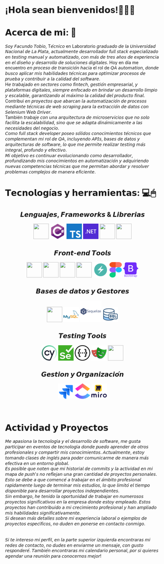# ¡𝗛𝗼𝗹𝗮 𝘀𝗲𝗮𝗻 𝗯𝗶𝗲𝗻𝘃𝗲𝗻𝗶𝗱𝗼s!👨‍💻👋


# 𝗔𝗰𝗲𝗿𝗰𝗮 𝗱𝗲 𝗺𝗶:  💬

𝘚𝘰𝘺 𝘍𝘢𝘤𝘶𝘯𝘥𝘰 𝘛𝘰𝘣𝘪𝘰, T𝘦́𝘤𝘯𝘪𝘤𝘰 en Laboratorio 𝘨𝘳𝘢𝘥𝘶𝘢𝘥𝘰 𝘥𝘦 𝘭𝘢 𝘜𝘯𝘪𝘷𝘦𝘳𝘴𝘪𝘥𝘢𝘥 𝘕𝘢𝘤𝘪𝘰𝘯𝘢𝘭 𝘥𝘦 𝘓𝘢 𝘗𝘭𝘢𝘵𝘢, 𝘢𝘤𝘵𝘶𝘢𝘭𝘮𝘦𝘯𝘵𝘦 𝘥𝘦𝘴𝘢𝘳𝘳𝘰𝘭𝘭𝘢𝘥𝘰𝘳 𝘧𝘶𝘭𝘭 𝘴𝘵𝘢𝘤𝘬 𝘦𝘴𝑝𝘦𝘤𝘪𝘢𝘭𝘪𝘻𝘢𝘥𝘰 𝘦𝘯 𝘵𝘦𝘴𝘵𝘪𝘯𝘨 𝘮𝘢𝘯𝘶𝘢𝘭 𝘺 𝘢𝘶𝘵𝘰𝘮𝘢𝘵𝘪𝘻𝘢𝘥𝘰, 𝘤𝘰𝘯 𝘮𝘢́𝘴 𝘥𝘦 𝘵𝘳𝘦𝘴 𝘢ñ𝘰𝘴 𝘥𝘦 𝘦𝘹𝑝𝘦𝘳𝘪𝘦𝘯𝘤𝘪𝘢 𝘦𝘯 𝘦𝘭 𝘥𝘪𝘴𝘦ñ𝘰 𝘺 𝘥𝘦𝘴𝘢𝘳𝘳𝘰𝘭𝘭𝘰 𝘥𝘦 𝘴𝘰𝘭𝘶𝘤𝘪𝘰𝘯𝘦𝘴 𝘥𝘪𝘨𝘪𝘵𝘢𝘭𝘦𝘴. Hoy en día me encuentro 𝘦𝘯 𝑝𝘳𝘰𝘤𝘦𝘴𝘰 𝘥𝘦 𝘵𝘳𝘢𝘯𝘴𝘪𝘤𝘪𝘰́𝘯 𝘩𝘢𝘤𝘪𝘢 el rol de 𝘘𝘈 𝘢𝘶𝘵𝘰𝘮𝘢𝘵𝘪𝘰𝘯, 𝘥𝘰𝘯𝘥𝘦 𝘣𝘶𝘴𝘤𝘰 𝘢𝑝𝘭𝘪𝘤𝘢𝘳 𝘮𝘪𝘴 𝘩𝘢𝘣𝘪𝘭𝘪𝘥𝘢𝘥𝘦𝘴 𝘵𝘦́𝘤𝘯𝘪𝘤𝘢𝘴 𝑝𝘢𝘳𝘢 𝘰𝑝𝘵𝘪𝘮𝘪𝘻𝘢𝘳 𝑝𝘳𝘰𝘤𝘦𝘴𝘰𝘴 𝘥𝘦 𝑝𝘳𝘶𝘦𝘣𝘢 𝘺 𝘤𝘰𝘯𝘵𝘳𝘪𝘣𝘶𝘪𝘳 𝘢 𝘭𝘢 𝘤𝘢𝘭𝘪𝘥𝘢𝘥 𝘥𝘦𝘭 𝘴𝘰𝘧𝘵𝘸𝘢𝘳𝘦.
</br>
H𝘦 𝘵𝘳𝘢𝘣𝘢𝘫𝘢𝘥𝘰 𝘦𝘯 𝘴𝘦𝘤𝘵𝘰𝘳𝘦𝘴 𝘤𝘰𝘮𝘰 𝘧𝘪𝘯𝘵𝘦𝘤𝘩, 𝘨𝘦𝘴𝘵𝘪𝘰́𝘯 𝘦𝘮𝑝𝘳𝘦𝘴𝘢𝘳𝘪𝘢𝘭, 𝘺 𝑝𝘭𝘢𝘵𝘢𝘧𝘰𝘳𝘮𝘢𝘴 𝘥𝘪𝘨𝘪𝘵𝘢𝘭𝘦𝘴, 𝘴𝘪𝘦𝘮𝑝𝘳𝘦 𝘦𝘯𝘧𝘰𝘤𝘢𝘥𝘰 𝘦𝘯 𝘣𝘳𝘪𝘯𝘥𝘢𝘳 𝘶𝘯 𝘥𝘦𝘴𝘢𝘳𝘳𝘰𝘭𝘭𝘰 𝘭𝘪𝘮𝑝𝘪𝘰 𝘺 𝘦𝘴𝘤𝘢𝘭𝘢𝘣𝘭𝘦, 𝘨𝘢𝘳𝘢𝘯𝘵𝘪𝘻𝘢𝘯𝘥𝘰 𝘢𝘭 𝘮𝘢́𝘹𝘪𝘮𝘰 𝘭𝘢 𝘤𝘢𝘭𝘪𝘥𝘢𝘥 𝘥𝘦𝘭 𝑝𝘳𝘰𝘥𝘶𝘤𝘵𝘰 𝘧𝘪𝘯𝘢𝘭.
</br>
Contribuí 𝘦𝘯 𝑝𝘳𝘰𝘺𝘦𝘤𝘵𝘰𝘴 𝘲𝘶𝘦 𝘢𝘣𝘢𝘳𝘤𝘢𝘯 𝘭𝘢 𝘢𝘶𝘵𝘰𝘮𝘢𝘵𝘪𝘻𝘢𝘤𝘪𝘰́𝘯 𝘥𝘦 𝑝𝘳𝘰𝘤𝘦𝘴𝘰𝘴 𝘮𝘦𝘥𝘪𝘢𝘯𝘵𝘦 𝘵𝘦́𝘤𝘯𝘪𝘤𝘢𝘴 𝘥𝘦 𝘸𝘦𝘣 𝘴𝘤𝘳𝘢𝑝𝘪𝘯𝘨 𝑝𝘢𝘳𝘢 𝘭𝘢 𝘦𝘹𝘵𝘳𝘢𝘤𝘤𝘪𝘰́𝘯 𝘥𝘦 𝘥𝘢𝘵𝘰𝘴 𝘤𝘰𝘯 𝘚𝘦𝘭𝘦𝘯𝘪𝘶𝘮 W𝘦𝘣 𝘋𝘳𝘪𝘷𝘦𝘳.
</br>
También 𝘵𝘳𝘢𝘣𝘢𝘫𝘦 𝘤𝘰𝘯 𝘶𝘯𝘢 𝘢𝘳𝘲𝘶𝘪𝘵𝘦𝘤𝘵𝘶𝘳𝘢 𝘥𝘦 𝘮𝘪𝘤𝘳𝘰𝘴𝘦𝘳𝘷𝘪𝘤𝘪𝘰𝘴 𝘲𝘶𝘦 𝘯𝘰 𝘴𝘰𝘭𝘰 𝘧𝘢𝘤𝘪𝘭𝘪𝘵𝘢 𝘭𝘢 𝘦𝘴𝘤𝘢𝘭𝘢𝘣𝘪𝘭𝘪𝘥𝘢𝘥, 𝘴𝘪𝘯𝘰 𝘲𝘶𝘦 𝘴𝘦 𝘢𝘥𝘢𝑝𝘵𝘢 𝘥𝘪𝘯𝘢́𝘮𝘪𝘤𝘢𝘮𝘦𝘯𝘵𝘦 𝘢 𝘭𝘢𝘴 𝘯𝘦𝘤𝘦𝘴𝘪𝘥𝘢𝘥𝘦𝘴 𝘥𝘦𝘭 𝘯𝘦𝘨𝘰𝘤𝘪𝘰.
</br>
𝘊𝘰𝘮𝘰 𝘧𝘶𝘭𝘭 𝘴𝘵𝘢𝘤𝘬 𝘥𝘦𝘷𝘦𝘭𝘰𝑝𝘦𝘳 𝑝𝘰𝘴𝘦𝘰 𝘴𝘰́𝘭𝘪𝘥𝘰𝘴 𝘤𝘰𝘯𝘰𝘤𝘪𝘮𝘪𝘦𝘯𝘵𝘰𝘴 𝘵𝘦́𝘤𝘯𝘪𝘤𝘰𝘴 𝘲𝘶𝘦 𝘤𝘰𝘮𝑝𝘭𝘦𝘮𝘦𝘯𝘵𝘢𝘯 𝘮𝘪 𝘳𝘰𝘭 𝘥𝘦 𝘘𝘈, 𝘪𝘯𝘤𝘭𝘶𝘺𝘦𝘯𝘥𝘰 𝘈𝘗𝘐𝘴, 𝘣𝘢𝘴𝘦𝘴 𝘥𝘦 𝘥𝘢𝘵𝘰𝘴 𝘺 𝘢𝘳𝘲𝘶𝘪𝘵𝘦𝘤𝘵𝘶𝘳𝘢𝘴 𝘥𝘦 𝘴𝘰𝘧𝘵𝘸𝘢𝘳𝘦, 𝘭𝘰 𝘲𝘶𝘦 𝘮𝘦 𝑝𝘦𝘳𝘮𝘪𝘵𝘦 𝘳𝘦𝘢𝘭𝘪𝘻𝘢𝘳 𝘵𝘦𝘴𝘵𝘪𝘯𝘨 𝘮𝘢́𝘴 𝘪𝘯𝘵𝘦𝘨𝘳𝘢𝘭, 𝑝𝘳𝘰𝘧𝘶𝘯𝘥𝘰 𝘺 𝘦𝘧𝘦𝘤𝘵𝘪𝘷𝘰.
</br>
𝘔𝘪 𝘰𝘣𝘫𝘦𝘵𝘪𝘷𝘰 𝘦𝘴 𝘤𝘰𝘯𝘵𝘪𝘯𝘶𝘢𝘳 𝘦𝘷𝘰𝘭𝘶𝘤𝘪𝘰𝘯𝘢𝘯𝘥𝘰 𝘤𝘰𝘮𝘰 𝘥𝘦𝘴𝘢𝘳𝘳𝘰𝘭𝘭𝘢𝘥𝘰𝘳, 𝑝𝘳𝘰𝘧𝘶𝘯𝘥𝘪𝘻𝘢𝘯𝘥𝘰 𝘮𝘪𝘴 𝘤𝘰𝘯𝘰𝘤𝘪𝘮𝘪𝘦𝘯𝘵𝘰𝘴 𝘦𝘯 𝘢𝘶𝘵𝘰𝘮𝘢𝘵𝘪𝘻𝘢𝘤𝘪𝘰́𝘯 𝘺 𝘢𝘥𝘲𝘶𝘪𝘳𝘪𝘦𝘯𝘥𝘰 𝘯𝘶𝘦𝘷𝘢𝘴 𝘤𝘰𝘮𝑝𝘦𝘵𝘦𝘯𝘤𝘪𝘢𝘴 𝘵𝘦́𝘤𝘯𝘪𝘤𝘢𝘴 𝘲𝘶𝘦 𝘮𝘦 𝑝𝘦𝘳𝘮𝘪𝘵𝘢𝘯 𝘢𝘣𝘰𝘳𝘥𝘢𝘳 𝘺 𝘳𝘦𝘴𝘰𝘭𝘷𝘦𝘳 𝑝𝘳𝘰𝘣𝘭𝘦𝘮𝘢𝘴 𝘤𝘰𝘮𝑝𝘭𝘦𝘫𝘰𝘴 𝘥𝘦 𝘮𝘢𝘯𝘦𝘳𝘢 𝘦𝘧𝘪𝘤𝘪𝘦𝘯𝘵𝘦.

# 𝗧𝗲𝗰𝗻𝗼𝗹𝗼𝗴í𝗮𝘀 𝘆 𝗵𝗲𝗿𝗿𝗮𝗺𝗶𝗲𝗻𝘁𝗮𝘀: 💻🖱

<h2 align="center">𝙇𝙚𝙣𝙜𝙪𝙖𝙟𝙚𝙨, 𝙁𝙧𝙖𝙢𝙚𝙬𝙤𝙧𝙠𝙨 & 𝙇𝙞𝙗𝙧𝙚𝙧𝙞𝙖𝙨</h2>
<div class="image-container" align="center" >
<a ><img src="https://github.com/Facundotobio/Facundotobio/assets/109319944/71de8592-9798-4fe5-a8c6-356adf2120fe" width="50" height="50"/> </a>
<a><img src="https://raw.githubusercontent.com/devicons/devicon/master/icons/csharp/csharp-original.svg"  width="50" height="50" /> </a>
<a><img src="/ts.png"  width="50" height="50" /> </a>
<a><img src="/net.png"  width="50" height="50" /> </a>
<a><img src="https://github.com/Facundotobio/Facundotobio/assets/109319944/2cba8b15-82c2-465a-a8cc-13ecc3a3cb61" width="50" height="50"/> </a>
<a><img src="https://github.com/Facundotobio/Facundotobio/assets/109319944/acbdbad7-afe3-408b-9a66-392334194dfe"  width="50" height="50"/> </a>
</div>

<h2 align="center"> 𝙁𝙧𝙤𝙣𝙩-𝙚𝙣𝙙 𝙏𝙤𝙤𝙡𝙨</h2>
<div align="center">
<a><img src="https://github.com/Facundotobio/Facundotobio/assets/109319944/80550929-9024-4e8b-a048-29e671d7095c"  width="50" height="50"/> </a>
<a><img src="https://github.com/Facundotobio/Facundotobio/assets/109319944/a0f9128c-b352-43fb-b8fe-4bee305fb247"  width="50" height="50"/> </a>
<a><img src="https://github.com/Facundotobio/Facundotobio/assets/109319944/38d4dd66-fe1c-4e73-8400-e560e11f0359"  width="50" height="50"/> </a>
<a><img src="https://github.com/Facundotobio/Facundotobio/assets/109319944/7653ad66-31e0-4fde-a8db-af5577acb7d3"  width="50" height="50"/> </a>
<a><img  src="./chackraUI.png" width="50" height="50" /> </a>
<a><img  src="./figma.png" width="40" height="50"/> </a>
<a><img src="https://raw.githubusercontent.com/devicons/devicon/master/icons/bootstrap/bootstrap-plain-wordmark.svg" width="50" height="50"/> </a>
</div>
</div>

<h2 align="center"> 𝘽𝙖𝙨𝙚𝙨 𝙙𝙚 𝙙𝙖𝙩𝙤𝙨 𝙮 𝙂𝙚𝙨𝙩𝙤𝙧𝙚𝙨</h2>
<div align="center">
<a><img src="https://github.com/Facundotobio/Facundotobio/assets/109319944/d9acd696-1176-4f86-b02d-f3abb86b775e"  width="50" height="50"/> </a>
<a><img src="https://raw.githubusercontent.com/devicons/devicon/master/icons/mysql/mysql-original-wordmark.svg"  width="50" height="50"/> </a>
<a><img src="./Sequelize.webp"  width="70" height="70"/> </a>
<a><img src="/sql.png"  width="50" height="50" /> </a>
</div>

<h2 align="center">𝙏𝙚𝙨𝙩𝙞𝙣𝙜 𝙏𝙤𝙤𝙡𝙨</h2>
<div align="center" >
<a ><img src="./cypressLogo.png" width="50" height="50"/> </a>
<a><img src="./selenium.jpg" width="50" height="50"/> </a>
<a><img src="./swagger.svg" width="50" height="50"/> </a>
<a><img src="/playwright.webp"  width="50" height="50" /> </a>
<a><img src="https://github.com/Facundotobio/Facundotobio/assets/109319944/6f1929aa-16fd-4a28-bdb3-376e8ece558b"  width="50" height="50"/> </a>
</div>

<h2 align="center">𝙂𝙚𝙨𝙩𝙞𝙤𝙣 𝙮 𝙊𝙧𝙜𝙖𝙣𝙞𝙯𝙖𝙘𝙞𝙤́𝙣</h2>
<div class="image-container" align="center" >
<a ><img src="./jira.svg" width="50" height="50"/> </a>
<a><img src="/ClickUp.png"  width="50" height="50"/> </a>
<a><img src="./miro.svg" width="50" height="50"/> </a>
</div>

<br />
<br />

# 𝗔𝗰𝘁𝗶𝘃𝗶𝗱𝗮𝗱 𝘆 𝗣𝗿𝗼𝘆𝗲𝗰𝘁𝗼𝘀
𝘔𝘦 𝘢𝑝𝘢𝘴𝘪𝘰𝘯𝘢 𝘭𝘢 𝘵𝘦𝘤𝘯𝘰𝘭𝘰𝘨í𝘢 𝘺 𝘦𝘭 𝘥𝘦𝘴𝘢𝘳𝘳𝘰𝘭𝘭𝘰 𝘥𝘦 𝘴𝘰𝘧𝘵𝘸𝘢𝘳𝘦, 𝘮𝘦 𝘨𝘶𝘴𝘵𝘢 𝑝𝘢𝘳𝘵𝘪𝘤𝘪𝑝𝘢𝘳 𝘦𝘯 𝘦𝘷𝘦𝘯𝘵𝘰𝘴 𝘥𝘦 𝘵𝘦𝘤𝘯𝘰𝘭𝘰𝘨í𝘢 𝘥𝘰𝘯𝘥𝘦 𝑝𝘶𝘦𝘥𝘰 𝘢𝑝𝘳𝘦𝘯𝘥𝘦𝘳 𝘥𝘦 𝘰𝘵𝘳𝘰𝘴 𝑝𝘳𝘰𝘧𝘦𝘴𝘪𝘰𝘯𝘢𝘭𝘦𝘴 𝘺 𝘤𝘰𝘮𝑝𝘢𝘳𝘵𝘪𝘳 𝘮𝘪𝘴 𝘤𝘰𝘯𝘰𝘤𝘪𝘮𝘪𝘦𝘯𝘵𝘰𝘴. 𝘈𝘤𝘵𝘶𝘢𝘭𝘮𝘦𝘯𝘵𝘦, 𝘦𝘴𝘵𝘰𝘺 𝘵𝘰𝘮𝘢𝘯𝘥𝘰 𝘤𝘭𝘢𝘴𝘦𝘴 𝘥𝘦 𝘪𝘯𝘨𝘭𝘦́𝘴 𝑝𝘢𝘳𝘢 𝑝𝘰𝘥𝘦𝘳 𝘤𝘰𝘮𝘶𝘯𝘪𝘤𝘢𝘳𝘮𝘦 𝘥𝘦 𝘮𝘢𝘯𝘦𝘳𝘢 𝘮𝘢́𝘴 𝘦𝘧𝘦𝘤𝘵𝘪𝘷𝘢 𝘦𝘯 𝘶𝘯 𝘦𝘯𝘵𝘰𝘳𝘯𝘰 𝘨𝘭𝘰𝘣𝘢𝘭.
<br />
𝘌𝘴 𝑝𝘰𝘴𝘪𝘣𝘭𝘦 𝘲𝘶𝘦 𝘯𝘰𝘵𝘦𝘯 𝘲𝘶𝘦 𝘮𝘪 𝘩𝘪𝘴𝘵𝘰𝘳𝘪𝘢𝘭 𝘥𝘦 𝘤𝘰𝘮𝘮𝘪𝘵𝘴 𝘺 𝘭𝘢 𝘢𝘤𝘵𝘪𝘷𝘪𝘥𝘢𝘥 𝘦𝘯 𝘮𝘪 𝘮𝘢𝑝𝘢 𝘥𝘦 𝑝𝘶𝘴𝘩'𝘴 𝘯𝘰 𝘳𝘦𝘧𝘭𝘦𝘫𝘢𝘯 𝘶𝘯𝘢 𝘨𝘳𝘢𝘯 𝘤𝘢𝘯𝘵𝘪𝘥𝘢𝘥 𝘥𝘦 𝑝𝘳𝘰𝘺𝘦𝘤𝘵𝘰𝘴 𝑝𝘦𝘳𝘴𝘰𝘯𝘢𝘭𝘦𝘴. 𝘌𝘴𝘵𝘰 𝘴𝘦 𝘥𝘦𝘣𝘦 𝘢 𝘲𝘶𝘦 𝘤𝘰𝘮𝘦𝘯𝘤𝘦́ 𝘢 𝘵𝘳𝘢𝘣𝘢𝘫𝘢𝘳 𝘦𝘯 𝘦𝘭 𝘢́𝘮𝘣𝘪𝘵𝘰 𝑝𝘳𝘰𝘧𝘦𝘴𝘪𝘰𝘯𝘢𝘭 𝘳𝘢𝑝𝘪𝘥𝘢𝘮𝘦𝘯𝘵𝘦 𝘭𝘶𝘦𝘨𝘰 𝘥𝘦 𝘵𝘦𝘳𝘮𝘪𝘯𝘢𝘳 𝘮𝘪𝘴 𝘦𝘴𝘵𝘶𝘥𝘪𝘰𝘴, 𝘭𝘰 𝘲𝘶𝘦 𝘭𝘪𝘮𝘪𝘵𝘰́ 𝘦𝘭 𝘵𝘪𝘦𝘮𝑝𝘰 𝘥𝘪𝘴𝑝𝘰𝘯𝘪𝘣𝘭𝘦 𝑝𝘢𝘳𝘢 𝘥𝘦𝘴𝘢𝘳𝘳𝘰𝘭𝘭𝘢𝘳 𝑝𝘳𝘰𝘺𝘦𝘤𝘵𝘰𝘴 𝘪𝘯𝘥𝘦𝑝𝘦𝘯𝘥𝘪𝘦𝘯𝘵𝘦𝘴.
<br />
𝘚𝘪𝘯 𝘦𝘮𝘣𝘢𝘳𝘨𝘰, 𝘩𝘦 𝘵𝘦𝘯𝘪𝘥𝘰 𝘭𝘢 𝘰𝑝𝘰𝘳𝘵𝘶𝘯𝘪𝘥𝘢𝘥 𝘥𝘦 𝘵𝘳𝘢𝘣𝘢𝘫𝘢𝘳 𝘦𝘯 𝘯𝘶𝘮𝘦𝘳𝘰𝘴𝘰𝘴 𝑝𝘳𝘰𝘺𝘦𝘤𝘵𝘰𝘴 𝘴𝘪𝘨𝘯𝘪𝘧𝘪𝘤𝘢𝘵𝘪𝘷𝘰𝘴 𝘦𝘯 𝘭𝘢 𝘦𝘮𝑝𝘳𝘦𝘴𝘢 𝘥𝘰𝘯𝘥𝘦 𝘦𝘴𝘵𝘰𝘺 𝘦𝘮𝑝𝘭𝘦𝘢𝘥𝘰. 𝘌𝘴𝘵𝘰𝘴 𝑝𝘳𝘰𝘺𝘦𝘤𝘵𝘰𝘴 𝘩𝘢𝘯 𝘤𝘰𝘯𝘵𝘳𝘪𝘣𝘶𝘪𝘥𝘰 𝘢 𝘮𝘪 𝘤𝘳𝘦𝘤𝘪𝘮𝘪𝘦𝘯𝘵𝘰 𝑝𝘳𝘰𝘧𝘦𝘴𝘪𝘰𝘯𝘢𝘭 𝘺 𝘩𝘢𝘯 𝘢𝘮𝑝𝘭𝘪𝘢𝘥𝘰 𝘮𝘪𝘴 𝘩𝘢𝘣𝘪𝘭𝘪𝘥𝘢𝘥𝘦𝘴 𝘴𝘪𝘨𝘯𝘪𝘧𝘪𝘤𝘢𝘵𝘪𝘷𝘢𝘮𝘦𝘯𝘵𝘦.
<br />
𝘚𝘪 𝘥𝘦𝘴𝘦𝘢𝘯 𝘮𝘢́𝘴 𝘥𝘦𝘵𝘢𝘭𝘭𝘦𝘴 𝘴𝘰𝘣𝘳𝘦 𝘮𝘪 𝘦𝘹𝑝𝘦𝘳𝘪𝘦𝘯𝘤𝘪𝘢 𝘭𝘢𝘣𝘰𝘳𝘢𝘭 𝘰 𝘦𝘫𝘦𝘮𝑝𝘭𝘰𝘴 𝘥𝘦 𝑝𝘳𝘰𝘺𝘦𝘤𝘵𝘰𝘴 𝘦𝘴𝑝𝘦𝘤í𝘧𝘪𝘤𝘰𝘴, 𝘯𝘰 𝘥𝘶𝘥𝘦𝘯 𝘦𝘯 𝑝𝘰𝘯𝘦𝘳𝘴𝘦 𝘦𝘯 𝘤𝘰𝘯𝘵𝘢𝘤𝘵𝘰 𝘤𝘰𝘯𝘮𝘪𝘨𝘰.
<br />
<br />
<br />
𝘚𝘪 𝘵𝘦 𝘪𝘯𝘵𝘦𝘳𝘦𝘴𝘰 𝘮𝘪 𝑝𝘦𝘳𝘧𝘪𝘭, 𝘦𝘯 𝘭𝘢 𝑝𝘢𝘳𝘵𝘦 𝘴𝘶𝑝𝘦𝘳𝘪𝘰𝘳 𝘪𝘻𝘲𝘶𝘪𝘦𝘳𝘥𝘢 𝘦𝘯𝘤𝘰𝘯𝘵𝘳𝘢𝘳𝘢𝘴 𝘮𝘪 𝘳𝘦𝘥𝘦𝘴 𝘥𝘦 𝘤𝘰𝘯𝘵𝘢𝘤𝘵𝘰, 𝘯𝘰 𝘥𝘶𝘥𝘦𝘴 𝘦𝘯 𝘦𝘯𝘷𝘪𝘢𝘳𝘮𝘦 𝘶𝘯 𝘮𝘦𝘯𝘴𝘢𝘫𝘦, 𝘤𝘰𝘯 𝘨𝘶𝘴𝘵𝘰 𝘳𝘦𝘴𝑝𝘰𝘯𝘥𝘦𝘳𝘦́.
𝘛𝘢𝘮𝘣𝘪𝘦́𝘯 𝘦𝘯𝘤𝘰𝘯𝘵𝘳𝘢𝘳𝘢𝘴 𝘮𝘪 𝘤𝘢𝘭𝘦𝘯𝘥𝘢𝘳𝘪𝘰 𝑝𝘦𝘳𝘴𝘰𝘯𝘢𝘭, 𝑝𝘰𝘳 𝘴𝘪 𝘲𝘶𝘪𝘦𝘳𝘦𝘴 𝘢𝘨𝘦𝘯𝘥𝘢𝘳 𝘶𝘯𝘢 𝘳𝘦𝘶𝘯𝘪𝘰́𝘯 𝑝𝘢𝘳𝘢 𝘤𝘰𝘯𝘰𝘤𝘦𝘳𝘯𝘰𝘴 𝘮𝘦𝘫𝘰𝘳!